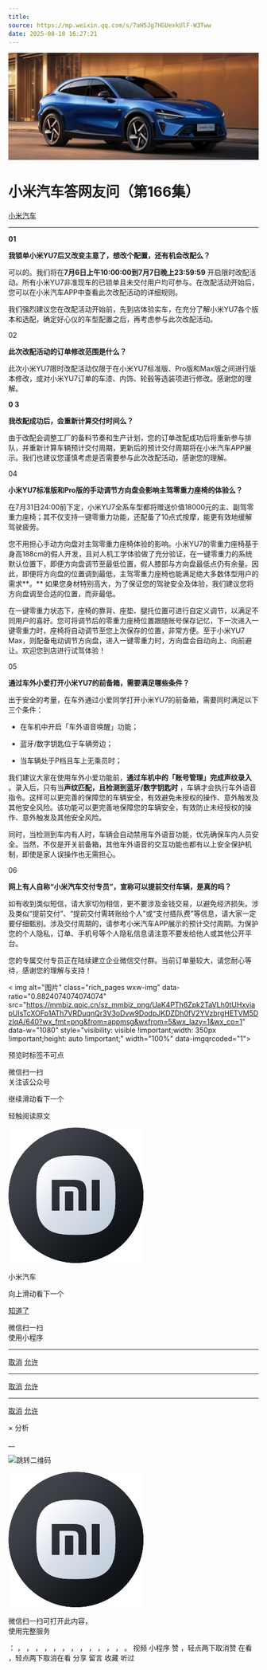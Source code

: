 ```yaml
---
title: 
source: https://mp.weixin.qq.com/s/7aH5Jg7HGUexkUlF-W3Tww
date: 2025-08-10 16:27:21
---
```


![cover_image](images/img_bc4a35c1.jpg)


#  小米汽车答网友问（第166集）


[ 小米汽车 ](<javascript:void\(0\);>)

______

**01**

**我****锁单****小米YU7后又改变主意了，想改个配置，还有机会改配么？**

可以的。我们将在**7月6日上午10:00:00到7月7日晚上23:59:59** 开启限时改配活动。所有小米YU7非准现车的已锁单且未交付用户均可参与。在改配活动开始后，您可以在小米汽车APP中查看此次改配活动的详细规则。

我们强烈建议您在改配活动开始前，先到店体验实车，在充分了解小米YU7各个版本和选配，确定好心仪的车型配置之后，再考虑参与此次改配活动。

02

**此次改配活动的订单修改范围是什么？**

此次小米YU7限时改配活动仅限于在小米YU7标准版、Pro版和Max版之间进行版本修改，或对小米YU7订单的车漆、内饰、轮毂等选装项进行修改。感谢您的理解。

**0 3**

**我改配成功后，会重新计算****交付****时间么？**

由于改配会调整工厂的备料节奏和生产计划，您的订单改配成功后将重新参与排队，并重新计算车辆预计交付周期，更新后的预计交付周期将在小米汽车APP展示。我们也建议您谨慎考虑是否需要参与此次改配活动，感谢您的理解。

04

**小米YU7标准版和****Pro****版的手动调节方向盘会影响主驾零重力座椅的体验么？**

在7月31日24:00前下定，小米YU7全系车型都将赠送价值18000元的主、副驾零重力座椅；其不仅支持一键零重力功能，还配备了10点式按摩，能更有效地缓解驾驶疲劳。

您不用担心手动方向盘对主驾零重力座椅体验的影响。小米YU7的零重力座椅基于身高188cm的假人开发，且对人机工学体验做了充分验证，在一键零重力的系统默认位置下，即便方向盘调节至最低位置，假人膝部与方向盘最低点仍有余量。因此，即便将方向盘的位置调到最低，主驾零重力座椅也能满足绝大多数体型用户的需求**。** 如果您身材特别高大，为了保证您的驾驶安全及体验，我们建议您将方向盘调至合适的位置，而非最低。

在一键零重力状态下，座椅的靠背、座垫、腿托位置可进行自定义调节，以满足不同用户的喜好。您可将调节后的零重力座椅位置跟随账号保存记忆，下一次进入一键零重力时，座椅将自动调节至您上次保存的位置，非常方便。至于小米YU7 Max，则配备电动调节方向盘，进入一键零重力时，方向盘会自动向上、向前避让。欢迎您到店进行试驾体验！

05

**通过车外****小爱****打开小米YU7的前备箱，需要满足哪些条件？**

出于安全的考量，在车外通过小爱同学打开小米YU7的前备箱，需要同时满足以下三个条件：

  * 在车机中开启「车外语音唤醒」功能；

  * 蓝牙/数字钥匙位于车辆旁边；

  * 当车辆处于P档且车上无乘员时；

我们建议大家在使用车外小爱功能前，**通过车机中的「账号管理」完成声纹录入** 。录入后，只有当**声纹匹配，且检测到****蓝牙****/数字钥匙时** ，车辆才会执行车外语音指令。这样可以更完善的保障您的车辆安全，有效避免未授权的操作、意外触发及其他安全风险。该功能可以更完善地保障您的车辆安全，有效防止未经授权的操作、意外触发及其他安全风险。

同时，当检测到车内有人时，车辆会自动禁用车外语音功能，优先确保车内人员安全。当然，不仅是开关前备箱，其他车外语音的交互功能也都有以上安全保护机制，即使是家人误操作也无需担心。

06

**网上有人自称“小米汽车****交付****专员”，宣称可以提前交付车辆，是真的吗？**

如有收到类似短信，请大家切勿相信，更不要涉及金钱交易，以避免经济损失。涉及类似“提前交付”、“提前交付需转账给个人”或“支付插队费”等信息，请大家一定要仔细甄别。涉及交付周期的，请参考小米汽车APP展示的预计交付周期。为保护您的个人隐私，订单、手机号等个人隐私信息请注意不要发给他人或其他公开平台。

您的专属交付专员正在陆续建立企业微信交付群。当前订单量较大，请您耐心等待，感谢您的理解与支持！

  

  

  

< img alt="图片" class="rich_pages wxw-img" data-ratio="0.8824074074074074" src="https://mmbiz.qpic.cn/sz_mmbiz_png/UaK4PTh6Zpk2TaVLh0tUHxviapUIsTcXOFp1ATh7VRDuqnQr3V3oDvw9DodpJKDZDh0fV2YVzbrgHETVM5DzIqA/640?wx_fmt=png&from=appmsg&wxfrom=5&wx_lazy=1&wx_co=1" data-w="1080" style="visibility: visible !important;width: 350px !important;height: auto !important;" width="100%" data-imgqrcoded="1">[](<>)

预览时标签不可点

微信扫一扫  
关注该公众号

继续滑动看下一个

轻触阅读原文

![img_97d833da.jpg](images/img_97d833da.jpg)

小米汽车 

向上滑动看下一个

[知道了](<javascript:;>)

微信扫一扫  
使用小程序

****

[取消](<javascript:void\(0\);>) [允许](<javascript:void\(0\);>)

****

[取消](<javascript:void\(0\);>) [允许](<javascript:void\(0\);>)

****

[取消](<javascript:void\(0\);>) [允许](<javascript:void\(0\);>)

× 分析

__

![跳转二维码]()

![作者头像](images/img_97d833da.jpg)

微信扫一扫可打开此内容，  
使用完整服务

： ， ， ， ， ， ， ， ， ， ， ， ， 。 视频 小程序 赞 ，轻点两下取消赞 在看 ，轻点两下取消在看 分享 留言 收藏 听过